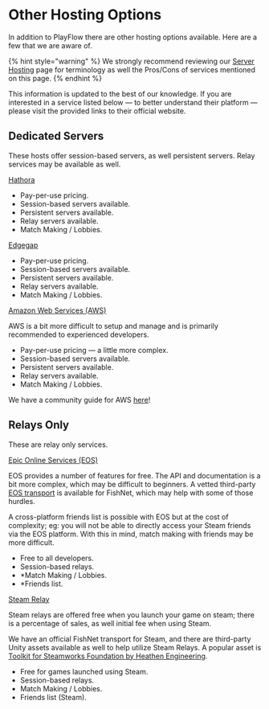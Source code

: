 # Other Hosting Options

In addition to PlayFlow there are other hosting options available. Here are a few that we are aware of.

{% hint style="warning" %}
We strongly recommend reviewing our [Server Hosting](../) page for terminology as well the Pros/Cons of services mentioned on this page.
{% endhint %}

This information is updated to the best of our knowledge. If you are interested in a service listed below — to better understand their platform — please visit the provided links to their official website.

## Dedicated Servers

These hosts offer session-based servers, as well persistent servers. Relay services may be available as well.

[Hathora](https://hathora.dev/)

* Pay-per-use pricing.
* Session-based servers available.
* Persistent servers available.
* Relay servers available.
* Match Making / Lobbies.

[Edgegap](https://edgegap.com/)

* Pay-per-use pricing.
* Session-based servers available.
* Persistent servers available.
* Relay servers available.
* Match Making / Lobbies.

[Amazon Web Services (AWS)](https://aws.amazon.com/)

AWS is a bit more difficult to setup and manage and is primarily recommended to experienced developers.

* Pay-per-use pricing — a little more complex.
* Session-based servers available.
* Persistent servers available.
* Relay servers available.
* Match Making / Lobbies.

We have a community guide for AWS [here](getting-started-with-aws.md)!

## Relays Only

These are relay only services.

[Epic Online Services (EOS)](https://onlineservices.epicgames.com/en-US/services)

EOS provides a number of features for free. The API and documentation is a bit more complex, which may be difficult to beginners. A vetted third-party [EOS transport](../../../fishnet-building-blocks/transports/fishyeos-epic-online-services.md) is available for FishNet, which may help with some of those hurdles.

A cross-platform friends list is possible with EOS but at the cost of complexity; eg: you will not be able to directly access your Steam friends via the EOS platform. With this in mind, match making with friends may be more difficult.

* Free to all developers.
* Session-based relays.
* \*Match Making / Lobbies.
* \*Friends list.

[Steam Relay](https://partner.steamgames.com/doc/features/multiplayer/steamdatagramrelay)

Steam relays are offered free when you launch your game on steam; there is a percentage of sales, as well initial fee when using Steam.

We have an official FishNet transport for Steam, and there are third-party Unity assets available as well to help utilize Steam Relays. A popular asset is [Toolkit for Steamworks Foundation by Heathen Engineering](https://github.com/heathen-engineering/Toolkit-for-Steamworks-Foundation).

* Free for games launched using Steam.
* Session-based relays.
* Match Making / Lobbies.
* Friends list (Steam).
